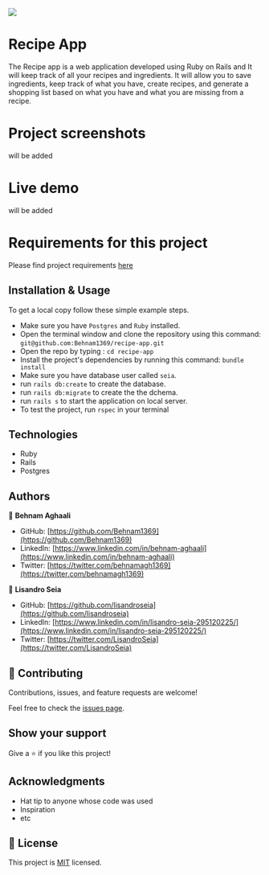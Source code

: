  

![](https://img.shields.io/badge/Microverse-blueviolet)

# Recipe App

The Recipe app is a web application developed using Ruby on Rails and It will keep track of all your recipes and ingredients. It will allow you to save ingredients, keep track of what you have, create recipes, and generate a shopping list based on what you have and what you are missing from a recipe.

# Project screenshots

will be added

# Live demo 

will be added


# Requirements for this project

Please find project requirements [here](https://github.com/microverseinc/curriculum-rails/blob/main/recipe-app/buisness_requirements.md)

## Installation & Usage

To get a local copy follow these simple example steps. 
- Make sure you have `Postgres` and `Ruby` installed. 
- Open the terminal window and clone the repository using this command: `git@github.com:Behnam1369/recipe-app.git` 
- Open the repo by typing : `cd recipe-app`
- Install the project's dependencies by running this command: `bundle install` 
- Make sure you have database user called `seia`.
- run `rails db:create` to create the database.
- run `rails db:migrate` to create the the dchema. 
- run `rails s` to start the application on local server. 
- To test the project, run `rspec` in your terminal 

## Technologies

- Ruby
- Rails 
- Postgres 


## Authors


👤 **Behnam Aghaali**

- GitHub: [https://github.com/Behnam1369](https://github.com/Behnam1369)
- LinkedIn: [https://www.linkedin.com/in/behnam-aghaali](https://www.linkedin.com/in/behnam-aghaali)
- Twitter: [https://twitter.com/behnamagh1369](https://twitter.com/behnamagh1369)


👤 **Lisandro Seia**

- GitHub: [https://github.com/lisandroseia](https://github.com/lisandroseia)
- LinkedIn: [https://www.linkedin.com/in/lisandro-seia-295120225/](https://www.linkedin.com/in/lisandro-seia-295120225/)
- Twitter: [https://twitter.com/LisandroSeia](https://twitter.com/LisandroSeia)

## 🤝 Contributing

Contributions, issues, and feature requests are welcome!

Feel free to check the [issues page](https://github.com/Behnam1369/Catalog_of_my_things/issues).

## Show your support

Give a ⭐️ if you like this project!

## Acknowledgments

- Hat tip to anyone whose code was used
- Inspiration
- etc

## 📝 License

This project is [MIT](./LICENSE) licensed.